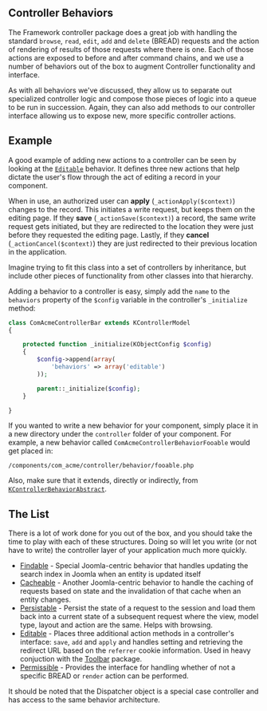 
## Controller Behaviors

The Framework controller package does a great job with handling the standard `browse`, `read`, `edit`, `add` and `delete` (BREAD) requests and the action of rendering of results of those requests where there is one. Each of those actions are exposed to before and after command chains, and we use a number of behaviors out of the box to augment Controller functionality and interface.

As with all behaviors we've discussed, they allow us to separate out specialized controller logic and compose those pieces of logic into a queue to be run in succession. Again, they can also add methods to our controller interface allowing us to expose new, more specific controller actions.

## Example

A good example of adding new actions to a controller can be seen by looking at the [`Editable`](https://github.com/nooku/nooku-framework/blob/master/code/libraries/koowa/libraries/controller/behavior/editable.php#L16) behavior. It defines three new actions that help dictate the user's flow through the act of editing a record in your component.

When in use, an authorized user can **apply** (`_actionApply($context)`) changes to the record. This initiates a write request, but keeps them on the editing page. If they **save** (`_actionSave($context)`) a record, the same write request gets initiated, but they are redirected to the location they were just before they requested the editing page. Lastly, if they **cancel** (`_actionCancel($context)`) they are just redirected to their previous location in the application.

Imagine trying to fit this class into a set of controllers by inheritance, but include other pieces of functionality from other classes into that hierarchy.

Adding a behavior to a controller is easy, simply add the `name` to the `behaviors` property of the `$config` variable in the controller's `_initialize` method:

```php
class ComAcmeControllerBar extends KControllerModel
{

    protected function _initialize(KObjectConfig $config)
    {
        $config->append(array(
            'behaviors' => array('editable')
        ));

        parent::_initialize($config);
    }

}
```
If you wanted to write a new behavior for your component, simply place it in a new directory under the `controller` folder of your component. For example, a new behavior called `ComAcmeControllerBehaviorFooable` would get placed in:

`/components/com_acme/controller/behavior/fooable.php`

Also, make sure that it extends, directly or indirectly, from [`KControllerBehaviorAbstract`](https://github.com/nooku/nooku-framework/blob/master/code/libraries/koowa/libraries/controller/behavior/abstract.php#L16).

## The List

There is a lot of work done for you out of the box, and you should take the time to play with each of these structures. Doing so will let you write (or not have to write) the controller layer of your application much more quickly.

+ [Findable](https://github.com/nooku/nooku-framework/blob/master/code/libraries/koowa/components/com_koowa/controller/behavior/findable.php) - Special Joomla-centric behavior that handles updating the search index in Joomla when an entity is updated itself
+ [Cacheable](https://github.com/nooku/nooku-framework/blob/master/code/libraries/koowa/components/com_koowa/controller/behavior/cacheable.php) - Another Joomla-centric behavior to handle the caching of requests based on state and the invalidation of that cache when an entity changes.
+ [Persistable](https://github.com/nooku/nooku-framework/blob/master/code/libraries/koowa/libraries/controller/behavior/persistable.php#L16) - Persist the state of a request to the session and load them back into a current state of a subsequent request where the view, model type, layout and action are the same. Helps with browsing.
+ [Editable](https://github.com/nooku/nooku-framework/blob/master/code/libraries/koowa/libraries/controller/behavior/editable.php#L16) - Places three additional action methods in a controller's interface: `save`, `add` and `apply` and handles setting and retrieving the redirect URL based on the `referrer` cookie information. Used in heavy conjuction with the [Toolbar](https://github.com/nooku/nooku-framework/tree/master/code/libraries/koowa/libraries/controller/toolbar) package.
+ [Permissible](https://github.com/nooku/nooku-framework/blob/master/code/libraries/koowa/libraries/controller/behavior/permissible.php) - Provides the interface for handling whether of not a specific BREAD or `render` action can be performed.

It should be noted that the Dispatcher object is a special case controller and has access to the same behavior architecture.

